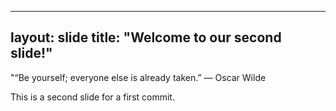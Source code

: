 ----
layout: slide
title: "Welcome to our second slide!"
----
"“Be yourself; everyone else is already taken.”
― Oscar Wilde

This is a second slide for a first commit. 
